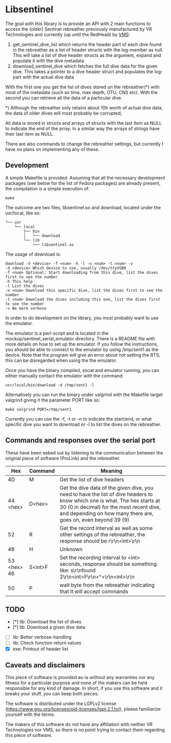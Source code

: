 # Libsentinel

The goal with this library is to provide an API with 2 main functions to access the (older) Sentinel rebreather previously manufactured by VR Technologies and currently (up until the RedHead) by [VMS](http://www.vmsrebreathers.com/):

1. get_sentinel_dive_list which returns the header part of each dive found in the rebreather as a list of header structs with the log-member as null. This will take a list of dive header structs as the argument, expand and populate it with the dive metadata
2. download_sentinel_dive which fetches the full dive data for the given dive. This takes a pointer to a dive header struct and populates the log-part with the actual dive data

With the first one you get the list of dives stored on the rebreather(*) with most of the metadata (such as time, max depth, OTU, CNS etc). With the second you can retrieve all the data of a particular dive.

*) Although the rebreather only retains about 10h worth of actual dive data, the data of older dives will most probably be corrupted,

All data is stored in structs and arrays of structs with the last item as NULL to indicate the end of the array. In a similar way the arrays of strings have their last item as NULL.

There are also commands to change the rebreather settings, but currently I have no plans on implementing any of these.

## Development

A simple Makefile is provided. Assuming that all the necessary development packages (see below for the list of Fedora packages) are already present, the compilation is a simple execution of:

```
make
```

The outcome are two files, libsentinel.so and download, located under the usr/local, like so:

```
└── usr
    └── local
        ├── bin
        │   └── download
        └── lib
            └── libsentinel.so
```

The usage of download is:

```
download -d <device> -f <num> -h -l -n <num> -t <num> -v
-d <device> Which device to use, usually /dev/ttyUSB0
-f <num> Optional: Start downloading from this dive, list the dives first to see the number
-h This help
-l List the dives
-n <num> Download this specific dive, list the dives first to see the number
-t <num> Download the dives including this one, list the dives first to see the number
-v Be more verbose
```

In order to do development on the library, you most probably want to use the emulator.

The emulator is a perl-script and is located in the mockup/sentinel_serial_emulator directory. There is a README file with more details on how to set up the emulator. If you follow the instructions, you should be able to connect to the emulator by using /tmp/sent1 as the device. Note that the program will give an error about not setting the RTS, this can be disregarded when using the the emulator.

Once you have the binary compiled, socat and emulator running, you can either manually contact the emulator with the command:

```
usr/local/bin/download -d /tmp/sent1 -l
```

Alternatively you can run the binary under valgrind with the Makefile target valgrind giving it the parameter PORT like so:

```
make valgrind PORT=/tmp/sent1
```

Currently you can use the -f, -t or -n to indicate the start/end, or what specific dive you want to download or -l to list the dives on the rebreather.

## Commands and responses over the serial port

These have been eeked out by listening to the communication between the original piece of software (ProLink) and the rebreather.

Hex | Command | Meaning
----|---------|--------
4D | M | Get the list of dive headers
44 &lt;hex&gt; | D&lt;hex&gt; | Get the dive data of the given dive, you need to have the list of dive headers to know which one is what. The hex starts at 30 (0 in decimal) for the most recent dive, and depending on how many there are, goes on, even beyond 39 (9)
52 | R | Get the record interval as well as some other settings of the rebreather, the response should be r\r\n&lt;int&gt;\r\n
48 | H | Unknown
53 &lt;hex&gt; 46 | S&lt;int&gt;F | Set the recording interval to &lt;int&gt; seconds, response should be something like: s\r\nfound 2\r\n&lt;int&gt;F\r\n+^+\r\n&lt;int&gt;\r\n
50 | P | wait byte from the rebreather indicating that it will accept commands

## TODO

- [*] lib: Download the list of dives
- [*] lib: Download a given dive data
- [ ] lib: Better verbose-handling
- [ ] lib: Check function return values
- [x] exe: Printout of header list

## Caveats and disclaimers

This piece of software is provided as-is without any warranties nor any fitness for a particular purpose and none of the makers can be held responsible for any kind of damage. In short, if you use this software and it breaks your stuff, you can keep both pieces.

The software is distributed under the LGPLv2 license (https://www.gnu.org/licenses/old-licenses/lgpl-2.1.txt), please familiarize yourself with the terms.

The makers of this software do not have any affiliation with neither VR Technologies nor VMS, so there is no point trying to contact them regarding this piece of software.
